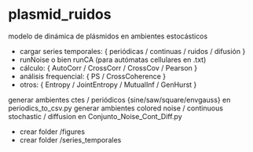 # plasmid_ruidos

modelo de dinámica de plásmidos en ambientes estocásticos
- cargar series temporales: { periódicas / continuas / ruidos / difusión }
- runNoise o bien runCA (para autómatas cellulares en .txt)
- cálculo: { AutoCorr / CrossCorr / CrossCov / Pearson }
- análisis frequencial: { PS / CrossCoherence }
- otros: { Entropy / JointEntropy / MutualInf / GenHurst }

generar ambientes ctes / periódicos {sine/saw/square/envgauss} en periodics_to_csv.py
generar ambientes colored noise / continuous stochastic / diffusion en Conjunto_Noise_Cont_Diff.py

* crear folder /figures
* crear folder /series_temporales

